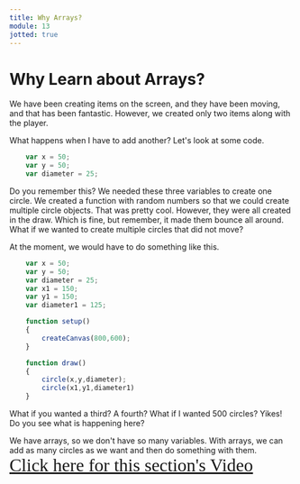 ```yaml
---
title: Why Arrays?
module: 13
jotted: true
---
```


# Why Learn about Arrays?

We have been creating items on the screen, and they have been moving, and that has been fantastic. However, we created only two items along with the player.  

What happens when I have to add another? Let's look at some code.

```js
    var x = 50;
    var y = 50;
    var diameter = 25;
```

Do you remember this? We needed these three variables to create one circle.  We created a function with random numbers so that we could create multiple circle objects.  That was pretty cool.  However, they were all created in the draw.  Which is fine, but remember, it made them bounce all around.  What if we wanted to create multiple circles that did not move?

At the moment, we would have to do something like this.

```js
    var x = 50;
    var y = 50;
    var diameter = 25;
    var x1 = 150;
    var y1 = 150;
    var diameter1 = 125;

    function setup()
    {
        createCanvas(800,600);
    }

    function draw()
    {
        circle(x,y,diameter);
        circle(x1,y1,diameter1)
    }
```

What if you wanted a third? A fourth? What if I wanted 500 circles?  Yikes! Do you see what is happening here?

We have arrays, so we don't have so many variables.  With arrays, we can add as many circles as we want and then do something with them.  
<a href="https://umontana.zoom.us/recording/share/70erdYDh2MvJXV06S5CHuuPoXoiMq30V4Yku0EgPzHmwIumekTziMw
" target="_new" style="font-family:Ariel; font-size:32px;">Click here for this section's Video</a>